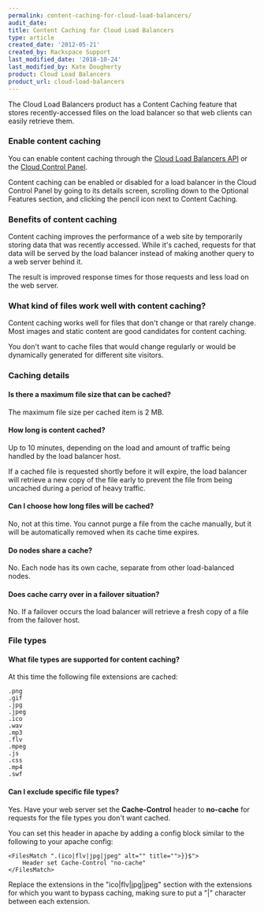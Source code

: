 ```yaml
---
permalink: content-caching-for-cloud-load-balancers/
audit_date:
title: Content Caching for Cloud Load Balancers
type: article
created_date: '2012-05-21'
created_by: Rackspace Support
last_modified_date: '2018-10-24'
last_modified_by: Kate Dougherty
product: Cloud Load Balancers
product_url: cloud-load-balancers
---
```


The Cloud Load Balancers product has a Content Caching feature that
stores recently-accessed files on the load balancer so that web clients can
easily retrieve them.

### Enable content caching

You can enable content caching through the [Cloud Load Balancers
API](https://docs.rackspace.com/docs/cloud-load-balancers/v1/developer-guide/) or the [Cloud Control Panel](https://login.rackspace.com).

Content caching can be enabled or disabled for a load balancer in the
Cloud Control Panel by going to its details screen, scrolling down to
the Optional Features section, and clicking the pencil icon next to
Content Caching.

### Benefits of content caching

Content caching improves the performance of a web site by temporarily
storing data that was recently accessed. While it's cached, requests for
that data will be served by the load balancer instead of making another
query to a web server behind it.

The result is improved response times for those requests and less load
on the web server.

### What kind of files work well with content caching?

Content caching works well for files that don't change or that rarely
change. Most images and static content are good candidates for content
caching.

You don't want to cache files that would change regularly or would be
dynamically generated for different site visitors.

### Caching details

#### Is there a maximum file size that can be cached?

The maximum file size per cached item is 2 MB.

#### How long is content cached?

Up to 10 minutes, depending on the load and amount of traffic being
handled by the load balancer host.

If a cached file is requested shortly before it will expire, the load
balancer will retrieve a new copy of the file early to prevent the file
from being uncached during a period of heavy traffic.

#### Can I choose how long files will be cached?

No, not at this time. You cannot purge a file from the cache manually,
but it will be automatically removed when its cache time expires.

#### Do nodes share a cache?

No. Each node has its own cache, separate from other load-balanced
nodes.

#### Does cache carry over in a failover situation?

No. If a failover occurs the load balancer will retrieve a fresh copy of
a file from the failover host.

### File types

#### What file types are supported for content caching?

At this time the following file extensions are cached:

    .png
    .gif
    .jpg
    .jpeg
    .ico
    .wav
    .mp3
    .flv
    .mpeg
    .js
    .css
    .mp4
    .swf

#### Can I exclude specific file types?

Yes. Have your web server set the **Cache-Control** header to
**no-cache** for requests for the file types you don't want cached.

You can set this header in apache by adding a config block similar to
the following to your apache config:

    <FilesMatch ".(ico|flv|jpg|jpeg" alt="" title="">}}$">
        Header set Cache-Control "no-cache"
    </FilesMatch>

Replace the extensions in the "ico|flv|jpg|jpeg" section with the
extensions for which you want to bypass caching, making sure to put a
"|" character between each extension.
